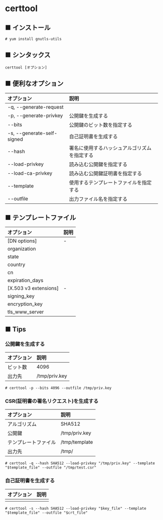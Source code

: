 # certtool
## ■ インストール
```
# yum install gnutls-utils
```

## ■ シンタックス
```
certtool [オプション]
```

## ■ 便利なオプション
|オプション|説明|
|:---|:---|
|-q, --generate-request||
|-p, --generate-privkey|公開鍵を生成する|
|--bits|公開鍵のビット数を指定する|
|-s, --generate-self-signed|自己証明書を生成する|
|--hash|署名に使用するハッシュアルゴリズムを指定する|
|--load-privkey|読み込む公開鍵を指定する|
|--load-ca-privkey|読み込む公開鍵証明書を指定する|
|--template|使用するテンプレートファイルを指定する|
|--outfile|出力ファイル名を指定する|

## ■ テンプレートファイル
|オプション|説明|
|:---|:---|
|[DN options]|-|
|organization||
|state||
|country||
|cn||
|expiration_days||
|[X.503 v3 extensions]|-|
|signing_key||
|encryption_key||
|tls_www_server||

## ■ Tips
### 公開鍵を生成する
|オプション|説明|
|:---|:---|
|ビット数|4096|
|出力先|/tmp/priv.key|

```
# certtool -p --bits 4096 --outfile /tmp/priv.key
```

### CSR(証明書の署名リクエスト)を生成する
|オプション|説明|
|:---|:---|
|アルゴリズム|SHA512|
|公開鍵|/tmp/priv.key|
|テンプレートファイル|/tmp/template|
|出力先|/tmp/|

```
# certtool -q --hash SHA512 --load-privkey "/tmp/priv.key" --template "$template_file" --outfile "/tmp/test.csr"
```

### 自己証明書を生成する
|オプション|説明|
|:---|:---|
|||

```
# certtool -s --hash SHA512 --load-privkey "$key_file" --template "$template_file" --outfile "$crt_file"
```

